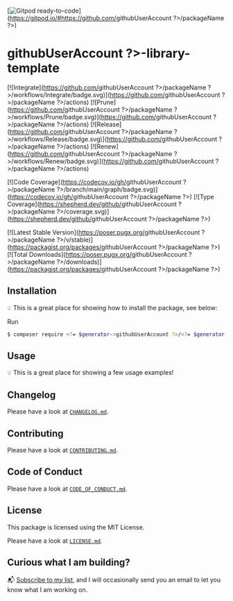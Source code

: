 [![Gitpod ready-to-code](https://img.shields.io/badge/Gitpod-ready--to--code-blue?logo=gitpod)](https://gitpod.io/#https://github.com/<?= $generator->githubUserAccount ?>/<?= $generator->packageName ?>)

# <?= $generator->githubUserAccount ?>-library-template

[![Integrate](https://github.com/<?= $generator->githubUserAccount ?>/<?= $generator->packageName ?>/workflows/Integrate/badge.svg)](https://github.com/<?= $generator->githubUserAccount ?>/<?= $generator->packageName ?>/actions)
[![Prune](https://github.com/<?= $generator->githubUserAccount ?>/<?= $generator->packageName ?>/workflows/Prune/badge.svg)](https://github.com/<?= $generator->githubUserAccount ?>/<?= $generator->packageName ?>/actions)
[![Release](https://github.com/<?= $generator->githubUserAccount ?>/<?= $generator->packageName ?>/workflows/Release/badge.svg)](https://github.com/<?= $generator->githubUserAccount ?>/<?= $generator->packageName ?>/actions)
[![Renew](https://github.com/<?= $generator->githubUserAccount ?>/<?= $generator->packageName ?>/workflows/Renew/badge.svg)](https://github.com/<?= $generator->githubUserAccount ?>/<?= $generator->packageName ?>/actions)

[![Code Coverage](https://codecov.io/gh/<?= $generator->githubUserAccount ?>/<?= $generator->packageName ?>/branch/main/graph/badge.svg)](https://codecov.io/gh/<?= $generator->githubUserAccount ?>/<?= $generator->packageName ?>)
[![Type Coverage](https://shepherd.dev/github/<?= $generator->githubUserAccount ?>/<?= $generator->packageName ?>/coverage.svg)](https://shepherd.dev/github/<?= $generator->githubUserAccount ?>/<?= $generator->packageName ?>)

[![Latest Stable Version](https://poser.pugx.org/<?= $generator->githubUserAccount ?>/<?= $generator->packageName ?>/v/stable)](https://packagist.org/packages/<?= $generator->githubUserAccount ?>/<?= $generator->packageName ?>)
[![Total Downloads](https://poser.pugx.org/<?= $generator->githubUserAccount ?>/<?= $generator->packageName ?>/downloads)](https://packagist.org/packages/<?= $generator->githubUserAccount ?>/<?= $generator->packageName ?>)

## Installation

:bulb: This is a great place for showing how to install the package, see below:

Run

```sh
$ composer require <?= $generator->githubUserAccount ?>/<?= $generator->packageName . PHP_EOL ?>
```

## Usage

:bulb: This is a great place for showing a few usage examples!

## Changelog

Please have a look at [`CHANGELOG.md`](CHANGELOG.md).

## Contributing

Please have a look at [`CONTRIBUTING.md`](.github/CONTRIBUTING.md).

## Code of Conduct

Please have a look at [`CODE_OF_CONDUCT.md`](.github/CODE_OF_CONDUCT.md).

## License

This package is licensed using the MIT License.

Please have a look at [`LICENSE.md`](LICENSE.md).

## Curious what I am building?

:mailbox_with_mail: [Subscribe to my list](https://localheinz.com/projects/), and I will occasionally send you an email to let you know what I am working on.
